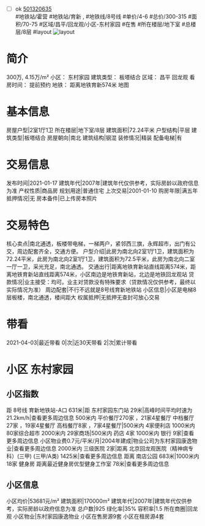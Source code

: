 - [ ] ok [501320635](https://bj.5i5j.com/ershoufang/501320635.html)  
 #地铁站/霍营 #地铁站/育新 ,  #地铁线/8号线
#单价/4-6 #总价/300-315 #面积/70-75   #区域/昌平/回龙观/小区-东村家园 #在售 #所在楼层/地下室 #总楼层/8层 #layout 
![layout](http://image2a.5i5j.com/bdir/layout/e3e15bdd52b340ba86bedfa7d4838f2b.jpg_P5.jpg) 
# 简介 
 300万,  4.15万/m² 
小区： 东村家园
建筑类型： 板塔结合
区域： 昌平 回龙观
看房时间： 提前预约
地铁： 距离地铁育新574米 地图
# 基本信息 
 房屋户型|2室1厅1卫
所在楼层|地下室/8层
建筑面积|72.24平米
户型结构|平层
建筑类型|板塔结合
房屋朝向|南北
建筑结构|钢混
装修情况|精装
配备电梯|有
# 交易信息 
 发布时间|2021-01-17
建筑年代|2007年|建筑年代仅供参考，实际房龄以政府信息为准
产权性质|商品房
规划用途|普通住宅
上次交易|2001-01-10
购房年限|满五年
抵押情况|无
房本备件|已上传房本照片
# 交易特色 
 核心卖点|南北通透，板楼带电梯，一梯两户，紧邻西三旗，永辉超市，出门有公交，周边配套齐全，交通方便。
户型介绍|此房为南北向2室1厅1卫，建筑面积为72.24平米，此房为南北向2室1厅1卫，建筑面积为72.5平米，此房为南北向二室一厅一卫，采光充足，南北通透。
交通出行|距离地铁育新站直线距离574米，距离地铁育新站直线距离574米，小区南边是地铁育新站，北边是地铁回龙观站
贷款情况|业主接受：均可。业主对贷款没有特殊要求（贷款情况仅供参考，最终以实际情况为准）
周边配套|不行不远就是8号线育新地铁站
小区信息|小区是电梯8层板楼，南北通透，楼间距大
权属抵押|无抵押无查封可放心交易
# 带看 
 2021-04-03|最近带看	 0|次|近30天带看	 2|次|累计带看
# 小区 东村家园
## 小区指数 
 距 8号线 育新地铁站-A口 631米|距 东村家园东门站 29米|高峰时间平均时速为21.2km/h|查看更多周边信息
500米内 平价餐厅270家 ，21家4星餐厅
中档餐厅27家 ，19家4星餐厅
高档餐厅8家 ，7家4星餐厅|500米内 4家便利店
1000米内 80家综合超市
2000米内 29家商场|500米内 药店 4家
1000米内 银行 9家|查看更多周边信息
小区物业费0.7元/平米/月|2004年建成|物业公司为东村家园康逸物业|查看更多周边信息
2000米内 三级医院 2家|距离 北京回龙观医院（精神病专科）(三甲) (三甲/A类) 1425米|查看更多周边信息
距离 南店公园 683米|1000米内 18家 健身房
距离最近健身房优型健身工作室 78米|查看更多周边信息
## 小区信息 
 小区均价|53681元/m²
建筑面积|170000m²
建筑年代|2007年|建筑年代仅供参考，实际房龄以政府信息为准
总户数|925
绿化率|35%
容积率|1.5
所在商圈|回龙观
小区物业|东村家园康逸物业
小区在售房源9套
小区在租房源4套
